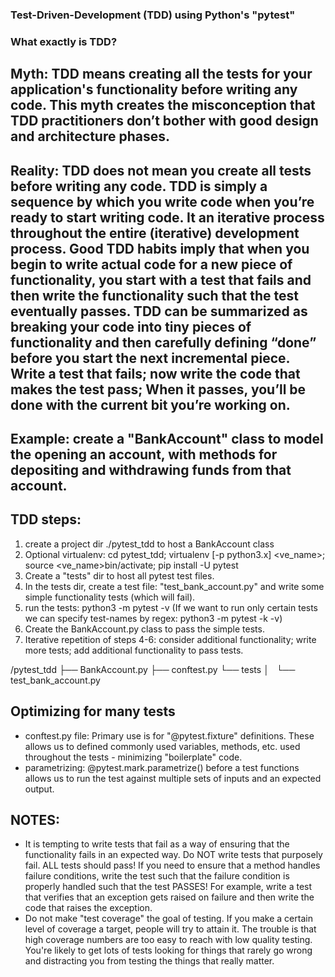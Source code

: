 ### Test-Driven-Development (TDD) using Python's "pytest"

### What exactly is TDD?
## Myth: TDD means creating all the tests for your application's functionality before writing any code. This myth creates the misconception that TDD practitioners don’t bother with good design and architecture phases.
## Reality: TDD does not mean you create all tests before writing any code.  TDD is simply a sequence by which you write code when you’re ready to start writing code. It an iterative process throughout the entire (iterative) development process.  Good TDD habits imply that when you begin to write actual code for a new piece of functionality, you start with a test that fails and then write the functionality such that the test eventually passes. TDD can be summarized as breaking your code into tiny pieces of functionality and then carefully defining “done” before you start the next incremental piece. Write a test that fails; now write the code that makes the test pass; When it passes, you’ll be done with the current bit you’re working on.

## Example: create a "BankAccount" class to model the opening an account, with methods for depositing and withdrawing funds from that account.

## TDD steps:
1) create a project dir ./pytest_tdd to host a BankAccount class
2) Optional virtualenv:  cd pytest_tdd; virtualenv [-p python3.x] <ve_name>; source <ve_name>bin/activate; pip install -U pytest
3) Create a "tests" dir to host all pytest test files.
4) In the tests dir, create a test file: "test_bank_account.py" and write some simple functionality tests (which will fail).
5) run the tests: python3 -m pytest -v
   (If we want to run only certain tests we can specify test-names by regex:  python3 -m pytest -k <regex> -v)
6) Create the BankAccount.py class to pass the simple tests. 
7) Iterative repetition of steps 4-6: consider additional functionality; write more tests; add additional functionality to pass tests. 

/pytest_tdd
├── BankAccount.py
├── conftest.py
└── tests
    │  
    └── test_bank_account.py

## Optimizing for many tests
* conftest.py file: Primary use is for "@pytest.fixture" definitions. These allows us to defined commonly used variables, methods, etc. used throughout the tests - minimizing "boilerplate" code.
* parametrizing: @pytest.mark.parametrize() before a test functions allows us to run the test against multiple sets of inputs and an expected output.


## NOTES:
* It is tempting to write tests that fail as a way of ensuring that the functionality fails in an expected way. Do NOT write tests that purposely fail. ALL tests should pass!  If you need to ensure that a method handles failure conditions, write the test such that the failure condition is properly handled such that the test PASSES! For example, write a test that verifies that an exception gets raised on failure and then write the code that raises the exception.
* Do not make "test coverage" the goal of testing. If you make a certain level of coverage a target, people will try to attain it. The trouble is that high coverage numbers are too easy to reach with low quality testing. You're likely to get lots of tests looking for things that rarely go wrong and distracting you from testing the things that really matter.
